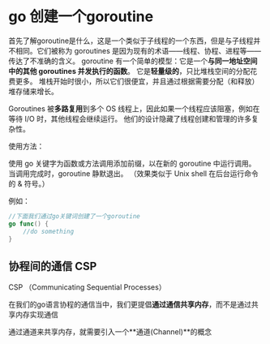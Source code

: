 # go 创建一个goroutine
首先了解goroutine是什么，这是一个类似于子线程的一个东西，但是与子线程并不相同。它们被称为 goroutines 是因为现有的术语——线程、协程、进程等——传达了不准确的含义。 goroutine 有一个简单的模型：它是一个**与同一地址空间中的其他 goroutines 并发执行的函数**。 它是**轻量级的**，只比堆栈空间的分配花费更多。 堆栈开始时很小，所以它们很便宜，并且通过根据需要分配（和释放）堆存储来增长。

Goroutines 被**多路复用**到多个 OS 线程上，因此如果一个线程应该阻塞，例如在等待 I/O 时，其他线程会继续运行。 他们的设计隐藏了线程创建和管理的许多复杂性。

使用方法：

使用 go 关键字为函数或方法调用添加前缀，以在新的 goroutine 中运行调用。 当调用完成时，goroutine 静默退出。 （效果类似于 Unix shell 在后台运行命令的 & 符号。）

例如：
```go
//下面我们通过go关键词创建了一个goroutine
go func() {
    //do something
}
```

## 协程间的通信 CSP
CSP （Communicating Sequential Processes）

在我们的go语言协程的通信当中，我们更提倡**通过通信共享内存**，而不是通过共享内存实现通信

通过通道来共享内存，就需要引入一个**通道(Channel)**的概念

